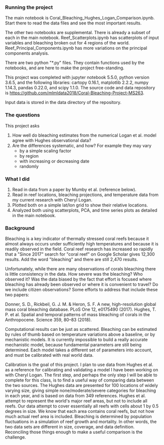 ### Running the project
The main notebook is Coral_Bleaching_Hughes_Logan_Comparison.ipynb. Start there to read the data files and see the most important results.

The other two notebooks are supplemental.  There is already a subset of each in the main notebook.
Reef_Scatterplots.ipynb has scatterplots of input variables and bleaching broken out for 4 regions of the world.
Reef_Principal_Components.ipynb  has more variations on the principal components analysis.

There are two python "*.py" files.  They contain functions used by the notebooks, and are here to make the project free-standing.

This project was completed with jupyter notebook 5.5.0, python version 3.6.5, and the following libraries: cartopy 0.16.1, matplotlib 2.2.2, numpy 1.14.3, pandas 0.22.0, and scipy 1.1.0.  The source code and data repository is https://github.com/mlmldata2018/Coral-Bleaching-Project-MS263.

Input data is stored in the data directory of the repository.

### The questions

This project asks
1. How well do bleaching estimates from the numerical Logan et al. model agree with Hughes observational data?
2. Are the differences systematic, and how?  For example they may vary
    - by a simple scaling factor
    - by region
    - with increasing or decreasing date
    - randomly

### What I did

1. Read in data from a paper by Mumby et al. (reference below).
2. Read in reef locations, bleaching projections, and temperature data from my current research with Cheryl Logan.
3. Plotted both on a simple lat/lon grid to show their relative locations.
4. Analyzed both using scatterplots, PCA, and time series plots as detailed in the main notebook.

    
### Background

Bleaching is a key indicator of thermally stressed coral reefs because it almost always occurs under sufficiently high temperatures and because it is readily observed in the field.  Coral reef research has increased so rapidly that a "Since 2017" search for "coral reef" on Google Scholar gives 12,300 results.  Add the word "bleaching" and there are still 2,470 results.

Unfortunately, while there are many observations of corals bleaching there is little consistency in the data.  How severe was the bleaching?  Who observed it?  Was the data biased by the fact that effort is focused where bleaching has already been observed or where it is convenient to travel?  Do we include citizen observations?  Some efforts to address that include these two papers:

Donner, S. D., Rickbeil, G. J. M. & Heron, S. F. A new, high-resolution global mass coral bleaching database. PLoS One 12, e0175490 (2017).
Hughes, T. P. et al. Spatial and temporal patterns of mass bleaching of corals in the Anthropocene. Science 359, 80–83 (2018).

Computational results can be just as scattered.  Bleaching can be estimated by rules of thumb based on temperature variations above a baseline, or by mechanistic models.  It is currently impossible to build a really accurate mechanistic model, because fundamental parameters are still being determined.  Each model takes a different set of parameters into account, and must be calibrated with real world data.

Calibration is the goal of this project.  I plan to use data from Hughes et al. as a reference for calibrating and validating a model I have been working on with Cheryl Logan.  The first step, and perhaps the only step I will be able to complete for this class, is to find a useful way of comparing data between the two sources.  The Hughes data
are presented for 100 locations of widely varying size, giving simple none/moderate/severe categories for bleaching in each year, and is based on data from 349 references.  Hughes et al. attempt to represent the world's major reef areas, but not to include all reefs.  Our data attempt to cover essentially all reefs with cells about 1 by 0.5 degrees in size.  We know that each area contains coral reefs, but not how much actual reef area is included.  Bleaching is determined by population fluctuations in a simulation of reef growth and mortality.  In other words, the two data sets are different in size, coverage, and data definition.  Reconciling those things enough to make a useful comparison is the challenge.


    
